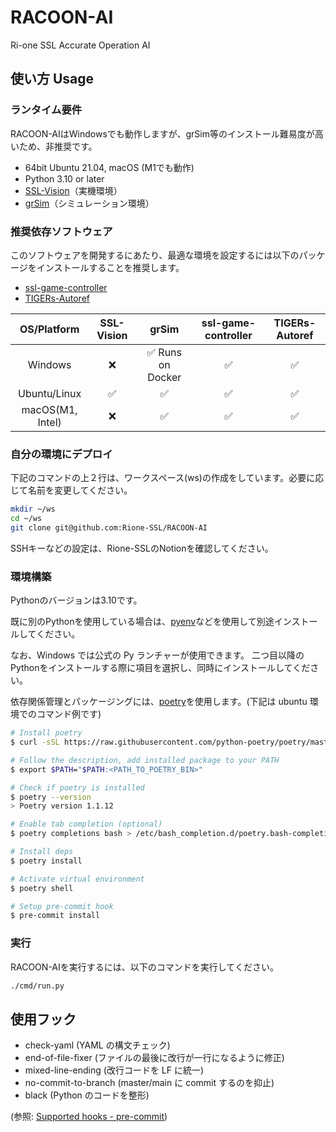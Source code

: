 # RACOON-AI

Ri-one SSL Accurate Operation AI

## 使い方 Usage

### ランタイム要件

RACOON-AIはWindowsでも動作しますが、grSim等のインストール難易度が高いため、非推奨です。

* 64bit Ubuntu 21.04, macOS (M1でも動作)
* Python 3.10 or later
* [SSL-Vision](https://github.com/RoboCup-SSL/ssl-vision)（実機環境）
* [grSim](https://github.com/RoboCup-SSL/grSim)（シミュレーション環境）

### 推奨依存ソフトウェア

このソフトウェアを開発するにあたり、最適な環境を設定するには以下のパッケージをインストールすることを推奨します。

* [ssl-game-controller](https://github.com/RoboCup-SSL/ssl-game-controller)
* [TIGERs-Autoref](https://github.com/TIGERs-Mannheim/AutoReferee)

|   OS/Platform    |     SSL-Vision     |               grSim               | ssl-game-controller |   TIGERs-Autoref   |
| :--------------: | :----------------: |:---------------------------------:| :-----------------: | :----------------: |
|     Windows      |        :x:         | :white_check_mark: Runs on Docker | :white_check_mark:  | :white_check_mark: |
|   Ubuntu/Linux   | :white_check_mark: |        :white_check_mark:         | :white_check_mark:  | :white_check_mark: |
| macOS(M1, Intel) |        :x:         |        :white_check_mark:         | :white_check_mark:  | :white_check_mark: |

### 自分の環境にデプロイ

下記のコマンドの上２行は、ワークスペース(ws)の作成をしています。必要に応じて名前を変更してください。

```bash
mkdir ~/ws
cd ~/ws
git clone git@github.com:Rione-SSL/RACOON-AI
```

SSHキーなどの設定は、Rione-SSLのNotionを確認してください。  

### 環境構築

Pythonのバージョンは3.10です。

既に別のPythonを使用している場合は、[pyenv](https://github.com/pyenv/pyenv)などを使用して別途インストールしてください。  

なお、Windows では公式の Py ランチャーが使用できます。
二つ目以降のPythonをインストールする際に項目を選択し、同時にインストールしてください。  

依存関係管理とパッケージングには、[poetry](https://python-poetry.org)を使用します。(下記は ubuntu 環境でのコマンド例です)  

```sh
# Install poetry
$ curl -sSL https://raw.githubusercontent.com/python-poetry/poetry/master/get-poetry.py | python3 -

# Follow the description, add installed package to your PATH
$ export $PATH="$PATH:<PATH_TO_POETRY_BIN>"

# Check if poetry is installed
$ poetry --version
> Poetry version 1.1.12

# Enable tab completion (optional)
$ poetry completions bash > /etc/bash_completion.d/poetry.bash-completion

# Install deps
$ poetry install

# Activate virtual environment
$ poetry shell

# Setup pre-commit hook
$ pre-commit install
```

### 実行

RACOON-AIを実行するには、以下のコマンドを実行してください。

```bash
./cmd/run.py
```

## 使用フック
- check-yaml (YAML の構文チェック)
- end-of-file-fixer (ファイルの最後に改行が一行になるように修正)
- mixed-line-ending (改行コードを LF に統一)
- no-commit-to-branch (master/main に commit するのを抑止)
- black (Python のコードを整形)

(参照: [Supported hooks - pre-commit](https://pre-commit.com/hooks.html))

